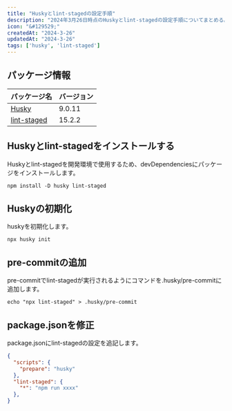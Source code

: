 ```yaml
---
title: "Huskyとlint-stagedの設定手順"
description: "2024年3月26日時点のHuskyとlint-stagedの設定手順についてまとめる。"
icon: "&#129529;"
createdAt: "2024-3-26"
updatedAt: "2024-3-26"
tags: ['husky', 'lint-staged']
---
```


## パッケージ情報

| パッケージ名 | バージョン |
| ---- | ---- |
| [Husky](https://github.com/typicode/husky) | 9.0.11 |
| [lint-staged](https://github.com/lint-staged/lint-staged) | 15.2.2 |

## Huskyとlint-stagedをインストールする

Huskyとlint-stagedを開発環境で使用するため、devDependenciesにパッケージをインストールします。

```
npm install -D husky lint-staged
```

## Huskyの初期化

huskyを初期化します。

```
npx husky init
```

## pre-commitの追加

pre-commitでlint-stagedが実行されるようにコマンドを.husky/pre-commitに追加します。

```
echo "npx lint-staged" > .husky/pre-commit
```

## package.jsonを修正

package.jsonにlint-stagedの設定を追記します。

```json
{
  "scripts": {
    "prepare": "husky"
  },
  "lint-staged": {
    "*": "npm run xxxx"
  },
}
```
